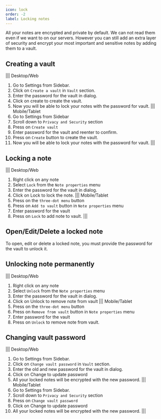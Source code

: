 ```yaml
---
icon: lock
order: -2
label: Locking notes
---
```

All your notes are encrypted and private by default. We can not read them even if we want to on our servers. However you can still add an extra layer of security and encrypt your most important and sensitive notes by adding them to a vault. 

## Creating a vault
||| Desktop/Web
1. Go to Settings from Sidebar.
2. Click on `Create a vault` in `Vault` section.
3. Enter the password for the vault in dialog.
4. Click on create to create the vault.
5. Now you will be able to lock your notes with the password for vault.
||| Mobile/Tablet
1. Go to Settings from Sidebar
2. Scroll down to `Privacy and Security` section
3. Press on `Create vault`
4. Enter password for the vault and reenter to confirm.
5. Press on `Create` button to create the vault.
6. Now you will be able to lock your notes with the password for vault.
|||

## Locking a note
||| Desktop/Web
1. Right click on any note
2. Select `Lock` from the `Note properties` menu
3. Enter the password for the vault in dialog.
4. Click on Lock to lock the note.
||| Mobile/Tablet
1. Press on the `three-dot menu` button 
2. Press on `Add to vault` button in `Note properties` menu
3. Enter password for the vault
4. Press on `Lock` to add note to vault.
|||

## Open/Edit/Delete a locked note
To open, edit or delete a locked note, you must provide the password for the vault to unlock it.

## Unlocking note permanently
||| Desktop/Web
1. Right click on any note
2. Select `Unlock` from the `Note properties` menu
3. Enter the password for the vault in dialog.
4. Click on Unlock to remove note from vault
||| Mobile/Tablet
1. Press on the `three-dot menu` button 
2. Press on `Remove from vault` button in `Note properties` menu
3. Enter password for the vault
4. Press on `Unlock` to  remove note from vault.

## Changing vault password
||| Desktop/Web
1. Go to Settings from Sidebar.
2. Click on `Change vault password` in `Vault` section.
3. Enter the old and new password for the vault in dialog.
4. Click on Change to update password
5. All your locked notes will be encrypted with the new password.
||| Mobile/Tablet
1. Go to Settings from Sidebar.
2. Scroll down to `Privacy and Security` section
3. Press on `Change vault password`
4. Click on Change to update password
5. All your locked notes will be encrypted with the new password.
|||